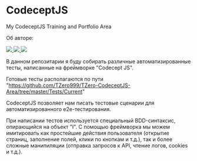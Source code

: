 # CodeceptJS
My CodeceptJS Training and Portfolio Area

Об авторе:
</style>
<div id = 'social_links' class='link_btn'>
    <a href="https://vk.com/tzero">
        <img src = "https://img.shields.io/badge/vk-blue?style=for-the-badge"/>
    </a>
    <a href="https://hh.ru/resume/28a29296ff089d8bde0039ed1f4b5953344168">
        <img src = "https://img.shields.io/badge/HeadHunter-red?style=for-the-badge/">
    </a>
    <a href="https://t.me/TZero_spb">
        <img src = "https://img.shields.io/badge/Telegram-blue?style=for-the-badge">
    </a>
</div>

В данном репозитарии я буду собирать различные автоматизированные тесты, написанные на фреймворке "Codecept JS".

Готовые тесты располагаются по пути "https://github.com/TZero999/TZero-CodeceptJS-Area/tree/master/Tests/Current"

CodeceptJS позволяет нам писать тестовые сценарии для автоматизированного e2e-тестирования.

При написании тестов используется специальный BDD-синтаксис, опирающийся на объект "I".
С помощью фреймворка мы можем имитировать как простейшие действия пользователя (открытие страниц, заполнение полей, клики по кнопкам и т.д.), 
так и более сложные манипиляции (отправка запросов к API, чтение логов, cookies и т.д.).

